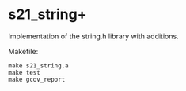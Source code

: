 # s21_string+
Implementation of the string.h library with additions.

Makefile:

    make s21_string.a
    make test
    make gcov_report
